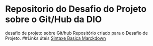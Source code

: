 # Repositorio do Desafio do Projeto sobre o Git/Hub da DIO
desafio de projeto sobre Git/hub
Repositório criado para o Desafio de Projeto.
##Links úteis
[Sintaxe Basica Marckdown](https://www.markdownguide.org/basic-syntax) 
